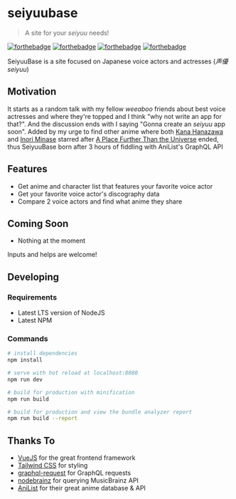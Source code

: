 # seiyuubase

> A site for your _seiyuu_ needs!

[![forthebadge](https://forthebadge.com/images/badges/uses-badges.svg)](https://forthebadge.com)
[![forthebadge](https://forthebadge.com/images/badges/built-with-love.svg)](https://forthebadge.com)
[![forthebadge](https://forthebadge.com/images/badges/check-it-out.svg)](https://forthebadge.com)
[![forthebadge](https://forthebadge.com/images/badges/made-with-vue.svg)](https://forthebadge.com)

SeiyuuBase is a site focused on Japanese voice actors and actresses (_声優_ _seiyuu_)

## Motivation

It starts as a random talk with my fellow _weeaboo_ friends about best voice actresses and where they're topped and I think "why not write an app for that?". And the discussion ends with I saying "Gonna create an _seiyuu_ app soon". Added by my urge to find other anime where both [Kana Hanazawa](https://en.wikipedia.org/wiki/Kana_Hanazawa) and [Inori Minase](https://en.wikipedia.org/wiki/Inori_Minase) starred after [A Place Further Than the Universe](https://en.wikipedia.org/wiki/A_Place_Further_than_the_Universe) ended, thus SeiyuuBase born after 3 hours of fiddling with AniList's GraphQL API

## Features

* Get anime and character list that features your favorite voice actor
* Get your favorite voice actor's discography data
* Compare 2 voice actors and find what anime they share

## Coming Soon

* Nothing at the moment

Inputs and helps are welcome!

## Developing
### Requirements
* Latest LTS version of NodeJS
* Latest NPM

### Commands
``` sh
# install dependencies
npm install

# serve with hot reload at localhost:8080
npm run dev

# build for production with minification
npm run build

# build for production and view the bundle analyzer report
npm run build --report
```

## Thanks To
* [VueJS](https://github.com/vuejs/vue) for the great frontend framework
* [Tailwind CSS](https://github.com/tailwindcss/tailwindcss) for styling
* [graphql-request](https://github.com/prisma/graphql-request) for GraphQL requests
* [nodebrainz](https://github.com/jbraithwaite/nodebrainz) for querying MusicBrainz API
* [AniList](https://anilist.co) for their great anime database & API
